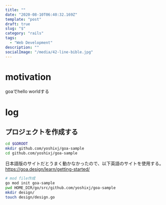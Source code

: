 ```yaml
---
title: ""
date: "2020-08-10T06:40:32.169Z"
template: "post"
draft: true
slug: "$"
category: "rails"
tags:
  - "Web Development"
description: ""
socialImage: "/media/42-line-bible.jpg"
---
```


# motivation
goaでhello worldする


# log
## プロジェクトを作成する
```sh
cd $GOROOT
mkdir github.com/yoshixj/goa-sample
cd github.com/yoshixj/goa-sample
```


日本語版のサイトだとうまく動かなかったので、以下英語のサイトを使用する。
https://goa.design/learn/getting-started/

```sh
# mod file作成
go mod init goa-sample
pwd HOME_DIR/go/src/github.com/yoshixj/goa-sample
mkdir design/
touch design/design.go
```

